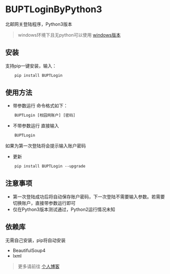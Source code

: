 # BUPTLoginByPython3

北邮网关登陆程序，Python3版本
> windows环境下且无python可以使用 [windows版本](https://github.com/zwk19023393/BUPTNetLoginByWPF)

## 安装
支持pip一键安装，输入：
```html
    pip install BUPTLogin
```

## 使用方法
- 带参数运行
命令格式如下：
```html
    BUPTLogin [校园网账户] [密码]
```

- 不带参数运行
直接输入
```html
    BUPTLogin
```
如果为第一次登陆将会提示输入账户密码

- 更新
```html
    pip install BUPTLogin --upgrade
```

## 注意事项
- 第一次登陆成功后将自动保存账户密码，下一次登陆不需要输入参数。若需要切换账户，直接带参数运行即可
- 仅在Python3版本测试通过，Python2运行情况未知

## 依赖库
无需自己安装，pip将自动安装
- BeautifulSoup4
- lxml

> 更多请前往 [个人博客](http://www.ingbyr.tk)
